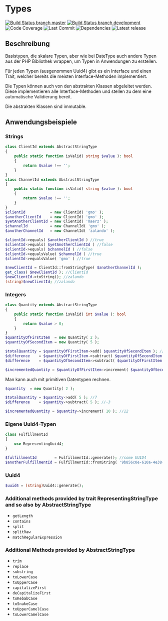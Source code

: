 # Types
[![Build Status branch master](https://circleci.com/gh/fortuneglobe/types/tree/master.svg?style=svg&circle-token=587e804d51907ff65998555361c338c32764c381)](https://circleci.com/gh/fortuneglobe/types/tree/master)
[![Build Status branch development](https://circleci.com/gh/fortuneglobe/types/tree/development.svg?style=svg&circle-token=587e804d51907ff65998555361c338c32764c381)](https://circleci.com/gh/fortuneglobe/types/tree/development)
![Code Coverage](https://img.shields.io/static/v1?label=coverage&message=87.33%&color=green)
![Last Commit](https://badgen.net/github/last-commit/fortuneglobe/types)
![Dependencies](https://badgen.net/github/dependents-repo/fortuneglobe/types)
![Latest release](https://badgen.net/github/release/fortuneglobe/types)


## Beschreibung

Basistypen, die skalare Typen, aber wie bei DateType auch andere Typen aus der PHP Bibliothek wrappen, um Typen in Anwendungen zu erstellen.

Für jeden Typen (ausgenommen Uuid4) gibt es ein Interface und einen Trait, welcher bereits die meisten Interface-Methoden implementiert.

Die Typen können auch von den abstrakten Klassen abgeleitet werden. Diese implementieren alle Interface-Methoden und stellen zu dem eine automatische Validierung bereit.

Die abstrakten Klassen sind immutable.

## Anwendungsbeispiele

### Strings

````PHP
class ClientId extends AbstractStringType
{
    public static function isValid( string $value ): bool
    {
        return $value !== '';
    }
}
class ChannelId extends AbstractStringType
{
    public static function isValid( string $value ): bool
    {
        return $value !== '';
    }
}
$clientId           = new ClientId( 'gmo' );
$anotherClientId    = new ClientId( 'gmo' );
$yetAnotherClientId = new ClientId( 'maerz' );
$channelId          = new ChannelId( 'gmo' );
$anotherChannelId   = new ChannelId( 'zalando' );

$clientId->equals( $anotherClientId ) //true
$clientId->equals( $yetAnotherClientId ) //false
$clientId->equals( $channelId ) //false
$clientId->equalsValue( $channelId ) //true
$clientId->equalsValue( 'gmo' ) //true

$newClientId = ClientId::fromStringType( $anotherChannelId );
get_class( $newClientId ); //ClientId
$newClientId->toString(); //zalando
(string)$newClientId; //zalando
````

### Integers

````PHP
class Quantity extends AbstractStringType
{
    public static function isValid( int $value ): bool
    {
        return $value > 0;
    }
}
$quantityOfFirstItem  = new Quantity( 2 );
$quantityOfSecondItem = new Quantity( 5 );

$totalQuantity = $quantityOfFirstItem->add( $quantityOfSecondItem ); //7
$difference    = $quantityOfFirstItem->subtract( $quantityOfSecondItem ); //throws ValidationException
$difference    = $quantityOfSecondItem->subtract( $quantityOfFirstItem ); //3

$incrementedQuantity = $quantityOfFirstItem->increment( $quantityOfSecondItem ); //7
````

Man kann auch mit primitiven Datentypen rechnen.

````PHP
$quantity  = new Quantity( 2 );

$totalQuantity = $quantity->add( 5 ); //7
$difference    = $quantity->subtract( 5 ); //-3

$incrementedQuantity = $quantity->increment( 10 ); //12
````

### Eigene Uuid4-Typen

````PHP
class FulfillmentId
{
    use RepresentingUuid4;
}

$fulfillmentId        = FulfillmentId::generate(); //some UUID4
$anotherFulfillmentId = FulfillmentId::fromString( '9b856c0e-610a-4e38-9ea6-b9ac63cfb521' ); 
````

### Uuid4

````PHP
$uuid4 = (string)Uuid4::generate();
````

### Additional methods provided by trait RepresentingStringType and so also by AbstractStringType

* `getLength`
* `contains`
* `split`
* `splitRaw`
* `matchRegularExpression`

### Additional Methods provided by AbstractStringType

* `trim`
* `replace`
* `substring`
* `toLowerCase`
* `toUpperCase`
* `capitalizeFirst`
* `deCapitalizeFirst`
* `toKebabCase`
* `toSnakeCase`
* `toUpperCamelCase`
* `toLowerCamelCase`
